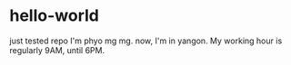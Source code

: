 # hello-world
just tested repo
I'm phyo mg mg. now, I'm in yangon. My working hour is regularly 9AM, until 6PM.
